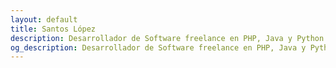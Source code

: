 ```yaml
---
layout: default
title: Santos López
description: Desarrollador de Software freelance en PHP, Java y Python con bases de datos PostgreSQL, MySQL y SQL Server.
og_description: Desarrollador de Software freelance en PHP, Java y Python con bases de datos PostgreSQL, MySQL y SQL Server.
---
```


